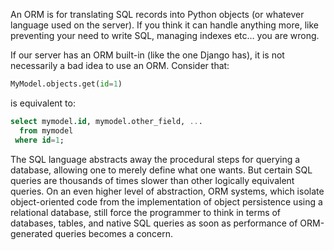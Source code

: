 
An ORM is for translating SQL records into Python objects (or whatever language used on the server). If you think it can handle anything more, like preventing your need to write SQL, managing indexes etc… you are wrong.

If our server has an ORM built-in (like the one Django has), it is not necessarily a bad idea to use an ORM. Consider that:
```py
MyModel.objects.get(id=1)
```

is equivalent to:
```sql
select mymodel.id, mymodel.other_field, ...
  from mymodel
 where id=1;
 ```

The SQL language abstracts away the procedural steps for querying a database, allowing one to merely define what one wants. But certain SQL queries are thousands of times slower than other logically equivalent queries. On an even higher level of abstraction, ORM systems, which isolate object-oriented code from the implementation of object persistence using a relational database, still force the programmer to think in terms of databases, tables, and native SQL queries as soon as performance of ORM-generated queries becomes a concern.
